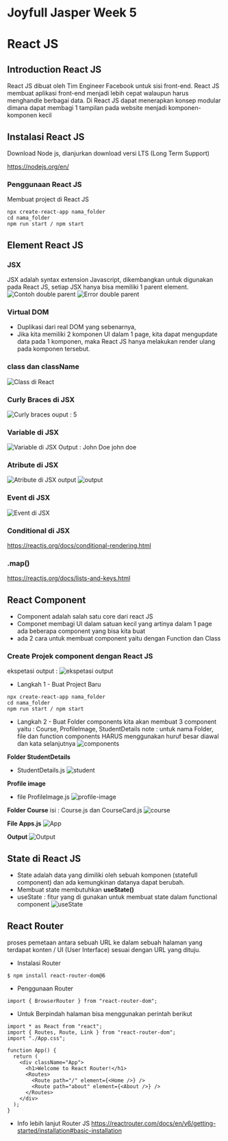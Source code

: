 # Joyfull Jasper Week 5

# React JS

## Introduction React JS

React JS dibuat oleh Tim Engineer Facebook untuk sisi front-end. React JS membuat aplikasi front-end menjadi lebih cepat walaupun harus menghandle berbagai data. Di React JS dapat menerapkan konsep modular dimana dapat membagi 1 tampilan pada website menjadi komponen-komponen kecil

## Instalasi React JS

Download Node js, dianjurkan download versi LTS (Long Term Support)

<https://nodejs.org/en/>

### Penggunaan React JS

Membuat project di React JS

```
npx create-react-app nama_folder
cd nama_folder
npm run start / npm start
```

## Element React JS

### JSX

JSX adalah syntax extension Javascript, dikembangkan untuk digunakan pada React JS, setiap JSX hanya bisa memiliki 1 parent element.
![Contoh double parent](/asset/jsx%20element.jpg)
![Error double parent](/asset/error-jsx.jpg)

### Virtual DOM

- Duplikasi dari real DOM yang sebenarnya,
- Jika kita memiliki 2 komponen UI dalam 1 page, kita dapat mengupdate data pada 1 komponen, maka React JS hanya melakukan render ulang pada komponen tersebut.

### class dan className

![Class di React](/asset/classname%20JS.jpg)

### Curly Braces di JSX

![Curly braces](/asset/curly-braces.jpg)
ouput : 5

### Variable di JSX

![Variable di JSX](/asset/varible-jsx.jpg)
Output :
John Doe
john doe

### Atribute di JSX

![Atribute di JSX](/asset/atribute-jsx.jpg)
output
![output](/asset/output.jpg)

### Event di JSX

![Event di JSX](/asset/event-JSX.jpg)

### Conditional di JSX

<https://reactjs.org/docs/conditional-rendering.html>

### .map()

<https://reactjs.org/docs/lists-and-keys.html>

## React Component

- Component adalah salah satu core dari react JS
- Componet membagi UI dalam satuan kecil yang artinya dalam 1 page ada beberapa component yang bisa kita buat
- ada 2 cara untuk membuat component yaitu dengan Function dan Class

### Create Projek component dengan React JS

ekspetasi output :
![ekspetasi output](/asset/ekspetasiOutput.jpg)

- Langkah 1 - Buat Project Baru

```
npx create-react-app nama_folder
cd nama_folder
npm run start / npm start
```

- Langkah 2 - Buat Folder components
  kita akan membuat 3 component yaitu : Course, ProfileImage, StudentDetails
  note : untuk nama Folder, file dan function components HARUS menggunakan huruf besar diawal dan kata selanjutnya
  ![components](/asset/components.jpg)

**Folder StudentDetails**

- StudentDetails.js
  ![student](/asset/studenDetails.jpg)

**Profile image**

- file ProfileImage.js
  ![profile-image](/asset/profile-image.jpg)

**Folder Course**
isi : Course.js dan CourseCard.js
![course](/asset/course.jpg)

**File Apps.js**
![App](/asset/apps-js.jpg)

**Output**
![Output](/asset/output-akhir.jpg)

## State di React JS

- State adalah data yang dimiliki oleh sebuah komponen (statefull component) dan ada kemungkinan datanya dapat berubah.
- Membuat state membutuhkan **useState()**
- useState : fitur yang di gunakan untuk membuat state dalam functional component
  ![useState](/asset/useState1.jpg)

## React Router

proses pemetaan antara sebuah URL ke dalam sebuah halaman yang terdapat konten / UI (User Interface) sesuai dengan URL yang dituju.

- Instalasi Router

```
$ npm install react-router-dom@6
```

- Penggunaan Router

```
import { BrowserRouter } from "react-router-dom";
```

- Untuk Berpindah halaman bisa menggunakan perintah berikut

```
import * as React from "react";
import { Routes, Route, Link } from "react-router-dom";
import "./App.css";

function App() {
  return (
    <div className="App">
      <h1>Welcome to React Router!</h1>
      <Routes>
        <Route path="/" element={<Home />} />
        <Route path="about" element={<About />} />
      </Routes>
    </div>
  );
}
```

- Info lebih lanjut Router JS
  <https://reactrouter.com/docs/en/v6/getting-started/installation#basic-installation>
